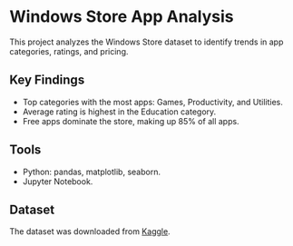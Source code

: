 # Windows Store App Analysis
This project analyzes the Windows Store dataset to identify trends in app categories, ratings, and pricing.

## Key Findings
- Top categories with the most apps: Games, Productivity, and Utilities.
- Average rating is highest in the Education category.
- Free apps dominate the store, making up 85% of all apps.

## Tools
- Python: pandas, matplotlib, seaborn.
- Jupyter Notebook.

## Dataset
The dataset was downloaded from [Kaggle](https://www.kaggle.com/datasets/vishnuvarthanrao/windows-store).
